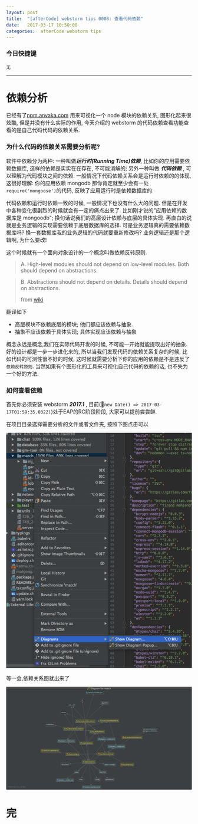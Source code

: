 ```yaml
---
layout: post
title:  "[afterCode] webstorm tips 0008: 查看代码依赖"
date:   2017-03-17 10:50:00
categories:  afterCode webstorm tips
---
```


### 今日快捷键

```
无
```
----


# 依赖分析

已经有了[npm.anvaka.com](http://npm.anvaka.com/#/view/2d/express) 用来可视化一个 node 模块的依赖关系, 图形化起来很炫酷, 但是并没有什么实际的作用, 今天介绍的 webstorm 的代码依赖查看功能查看的是自己代码代码的依赖关系.

### 为什么代码的依赖关系需要分析呢?

软件中依赖分为两种: 一种叫做***运行时(Running Time)依赖***, 比如你的应用需要依赖数据库, 这样的依赖是实实在在存在, 不可能消解的; 另外一种叫做 ***代码依赖*** , 可以理解为代码模块之间的依赖. 一般情况下代码依赖关系会是运行时依赖的的体现, 这很好理解: 你的应用依赖 mongodb 那你肯定就至少会有一处 `require('mongoose')`的代码, 反映了应用运行时是依赖数据库的.

代码依赖和运行时依赖一致的时候, 一般情况下也没有什么大的问题. 但是在开发中各种变化很剧烈的时候就会有一定的痛点出来了. 比如刚才说的"应用依赖的数据库是 mongoodb"; 换句话说我们的高层设计依赖与底层的具体实现. 再直白的说就是业务逻辑的实现需要依赖于底层数据库的选择. 可是业务逻辑真的需要依赖数据库吗? 换一套数据库我的业务逻辑的代码就要重新修改吗? 业务逻辑还是那个逻辑啊, 为什么要改!

这个时候就有一个面向对象设计的一个概念叫做依赖反转原则.

> A. High-level modules should not depend on low-level modules. Both should depend on abstractions.


> B. Abstractions should not depend on details. Details should depend on abstractions.
>
> from [wiki](https://www.wikiwand.com/en/Dependency_inversion_principle)


翻译如下

* 高层模块不依赖底层的模块; 他们都应该依赖与抽象.
* 抽象不应该依赖于具体实现; 具体实现应该依赖与抽象


概念永远是概念,我们在实际代码开发的时候, 不可能一开始就能提取出好的抽象. 好的设计都是一步一步进化来的, 所以当我们发现代码的依赖关系复杂的时候, 比如代码的可测性很不好的时候, 这时候就需要分析下你的应用的依赖是不是违反了 `依赖反转原则`. 当然如果有个图形化的工具来可视化自己代码的依赖的话, 也不失为一个好的方法.


### 如何查看依赖

首先你必须安装 webstorm ***2017.1*** , 目前(`new Date() => 2017-03-17T01:59:35.032Z)`)处于EAP的RC阶段阶段, 大家可以提前尝尝鲜.

在项目目录选择需要分析的文件或者文件夹, 按照下图点击可以

![show diag](https://raw.githubusercontent.com/stormslowly/stormslowly.github.io/master/imgs/show_diagram.png)

等一会,依赖关系图就出来了


![diagram](https://raw.githubusercontent.com/stormslowly/stormslowly.github.io/master/imgs/dependence_diagram.png)


# 完
